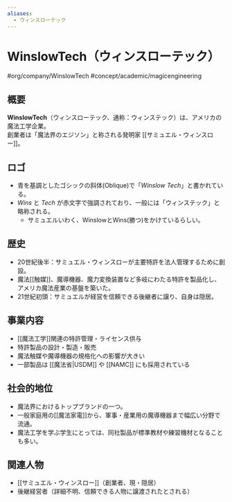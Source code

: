```yaml
---
aliases:
  - ウィンスローテック
---
```

# WinslowTech（ウィンスローテック）
#org/company/WinslowTech #concept/academic/magicengineering

## 概要
**WinslowTech**（ウィンスローテック、通称：ウィンステック）は、アメリカの魔法工学企業。  
創業者は「魔法界のエジソン」と称される発明家 [[サミュエル・ウィンスロー]]。  

## ロゴ
- 青を基調としたゴシックの斜体(Oblique)で「*Winslow Tech*」と書かれている。
- *Wins* と *Tech* が赤文字で強調されており、一般には「ウィンステック」と略称される。
	- サミュエルいわく、WinslowとWins(勝つ)をかけているらしい。

## 歴史
- 20世紀後半：サミュエル・ウィンスローが主要特許を法人管理するために創設。  
- 魔法[[触媒]]、魔導機器、魔力変換装置など多岐にわたる特許を製品化し、アメリカ魔法産業の基盤を築いた。  
- 21世紀初頭：サミュエルが経営を信頼できる後継者に譲り、自身は隠居。  

## 事業内容
- [[魔法工学]]関連の特許管理・ライセンス供与  
- 特許製品の設計・製造・販売  
- 魔法触媒や魔導機器の規格化への影響が大きい  
- 一部製品は [[魔法省|USDM]] や [[NAMC]] にも採用されている  

## 社会的地位
- 魔法界におけるトップブランドの一つ。  
- 一般家庭用の[[魔法家電]]から、軍事・産業用の魔導機器まで幅広い分野で流通。  
- 魔法工学を学ぶ学生にとっては、同社製品が標準教材や練習機材となることも多い。  

## 関連人物
- [[サミュエル・ウィンスロー]]（創業者、現・隠居）  
- 後継経営者（詳細不明、信頼できる人物に譲渡されたとされる）  
